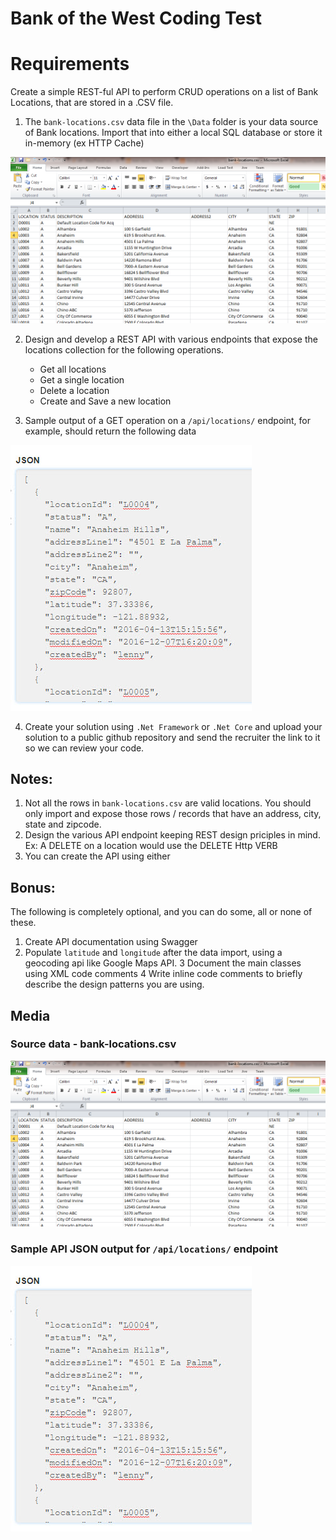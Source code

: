 # Bank of the West Coding Test

# Requirements

Create a simple REST-ful API to perform CRUD operations on a list of Bank Locations, that are stored in a .CSV file.

1. The `bank-locations.csv` data file in the `\Data` folder is your data source of Bank locations. Import that into either a local SQL database or store it in-memory (ex HTTP Cache)

<img src="/Docs/Media/bank-locations-screenshot.png" alt="free bank locations csv file"/>

2. Design and develop a REST API with various endpoints that expose the locations collection for the following operations. 
    - Get all locations
    - Get a single location
    - Delete a location
    - Create and Save a new location
    
3. Sample output of a GET operation on a `/api/locations/` endpoint, for example, should return the following data

<img src="/Docs/Media/bank-locations-json.jpg" alt="free bank locations json file"/>

4. Create your solution using `.Net Framework` or `.Net Core` and upload your solution to a public github repository and send the recruiter the link to it so we can review your code.

## Notes:
1. Not all the rows in `bank-locations.csv` are valid locations. You should only import and expose those rows / records that have an address, city, state and zipcode.
2. Design the various API endpoint keeping REST design priciples in mind. Ex: A DELETE on a location would use the DELETE Http VERB
3. You can create the API using either 

## Bonus:

The following is completely optional, and you can do some, all or none of these.

1. Create API documentation using Swagger
2. Populate `latitude` and `longitude` after the data import, using a geocoding api like Google Maps API.
3 Document the main classes using XML code comments
4 Write inline code comments to briefly describe the design patterns you are using.

## Media

### Source data - bank-locations.csv

<img src="/Docs/Media/bank-locations-screenshot.png" alt="free bank locations csv file"/>

### Sample API JSON output for `/api/locations/` endpoint

<img src="/Docs/Media/bank-locations-json.jpg" alt="free bank locations json file"/>
